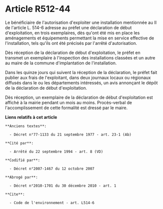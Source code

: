 # Article R512-44

Le bénéficiaire de l'autorisation d'exploiter une installation mentionnée au II de l'article L. 514-6 adresse au préfet une
déclaration de début d'exploitation, en trois exemplaires, dès qu'ont été mis en place les aménagements et équipements
permettant la mise en service effective de l'installation, tels qu'ils ont été précisés par l'arrêté d'autorisation.

Dès réception de la déclaration de début d'exploitation, le préfet en transmet un exemplaire à l'inspection des installations
classées et un autre au maire de la commune d'implantation de l'installation.

Dans les quinze jours qui suivent la réception de la déclaration, le préfet fait publier aux frais de l'exploitant, dans deux
journaux locaux ou régionaux diffusés dans le ou les départements intéressés, un avis annonçant le dépôt de la déclaration de
début d'exploitation.

Dès réception, un exemplaire de la déclaration de début d'exploitation est affiché à la mairie pendant un mois au moins.
Procès-verbal de l'accomplissement de cette formalité est dressé par le maire.

**Liens relatifs à cet article**

	**Anciens textes**:

	  - Décret n°77-1133 du 21 septembre 1977 - art. 23-1 (Ab)

	**Cité par**:

	  - Arrêté du 22 septembre 1994 - art. 8 (VD)

	**Codifié par**:

	  - Décret n°2007-1467 du 12 octobre 2007

	**Abrogé par**:

	  - Décret n°2010-1701 du 30 décembre 2010 - art. 1

	**Cite**:

	  - Code de l'environnement - art. L514-6
